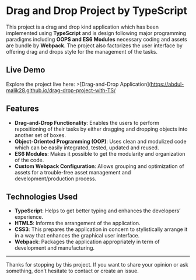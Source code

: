 # Drag and Drop Project by TypeScript

This project is a drag and drop kind application which has been implemented using **TypeScript** and is design following major programming paradigms including **OOPS and ES6 Modules** necessary coding and assets are bundle by **Webpack**. The project also factorizes the user interface by offering drag and drops style for the management of the tasks.

## Live Demo

Explore the project live here: >[Drag-and-Drop Application](https://abdul-malik28.github.io/drag-drop-project-with-TS/

## Features

- **Drag-and-Drop Functionality**: Enables the users to perform repositioning of their tasks by either dragging and dropping objects into another set of boxes.
- **Object-Oriented Programming (OOP)**: Uses clean and modulized code which can be easily integrated, tested, updated and reused.
- **ES6 Modules**: Makes it possible to get the modularity and organization of the code.
- **Custom Webpack Configuration**: Allows grouping and optimization of assets for a trouble-free asset management and development/production process.

## Technologies Used

- **TypeScript**: Helps to get better typing and enhances the developers’ experience.
- **HTML5**: Informs the arrangement of the application.
- **CSS3**: This prepares the application in concern to stylistically arrange it in a way that enhances the graphical user interface.
- **Webpack**: Packages the application appropriately in term of development and manufacturing.

---

Thanks for stopping by this project. If you want to share your opinion or ask something, don’t hesitate to contact or create an issue.
